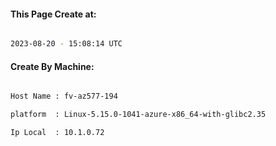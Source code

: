 
   
#### This Page Create at:

```bash

2023-08-20 - 15:08:14 UTC

```

#### Create By Machine:

```bash

Host Name : fv-az577-194

platform  : Linux-5.15.0-1041-azure-x86_64-with-glibc2.35

Ip Local  : 10.1.0.72

```

